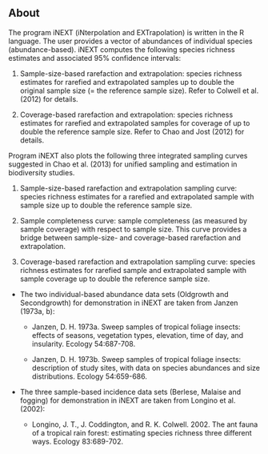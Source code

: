 About
-------------------------

The program iNEXT (iNterpolation and EXTrapolation) is written in the R language. The user provides a vector of abundances of individual species (abundance-based). iNEXT computes the following species richness estimates and associated 95% confidence intervals:

1. Sample-size-based rarefaction and extrapolation: species richness estimates for rarefied and extrapolated samples up to double the original sample size (= the reference sample size). Refer to Colwell et al. (2012) for details.

2. Coverage-based rarefaction and extrapolation: species richness estimates for rarefied and extrapolated samples for coverage of up to double the reference sample size. Refer to Chao and Jost (2012) for details.

Program iNEXT also plots the following three integrated sampling curves suggested in Chao et al. (2013) for unified sampling and estimation in biodiversity studies.

1. Sample-size-based rarefaction and extrapolation sampling curve: species richness estimates for a rarefied and extrapolated sample with sample size up to double the reference sample size.

2. Sample completeness curve: sample completeness (as measured by sample coverage) with respect to sample size. This curve provides a bridge between sample-size- and coverage-based rarefaction and extrapolation.

3. Coverage-based rarefaction and extrapolation sampling curve: species richness estimates for rarefied sample and extrapolated sample with sample coverage up to double the reference sample size.


- The two individual-based abundance data sets (Oldgrowth and Secondgrowth) for demonstration in iNEXT are taken from Janzen (1973a, b):
  * Janzen, D. H. 1973a. Sweep samples of tropical foliage insects: effects of seasons, vegetation types, elevation, time of day, and insularity. Ecology 54:687-708.
  
  * Janzen, D. H. 1973b. Sweep samples of tropical foliage insects: description of study sites, with data on species abundances and size distributions. Ecology 54:659-686.

- The three sample-based incidence data sets (Berlese, Malaise and fogging) for demonstration in iNEXT are taken from Longino et al. (2002):
  * Longino, J. T., J. Coddington, and R. K. Colwell. 2002. The ant fauna of a tropical rain forest: estimating species richness three different ways. Ecology 83:689-702.
  
